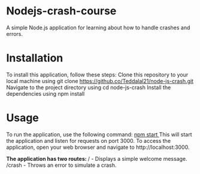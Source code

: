 # <strong> Nodejs-crash-course </strong>
A simple Node.js application for learning about how to handle crashes and errors.
# <strong> Installation </strong>
To install this application, follow these steps:
Clone this repository to your local machine using git clone https://github.co/Teddalal21/node-js-crash.git
Navigate to the project directory using cd node-js-crash
Install the dependencies using npm install
#  <strong> Usage </strong>
To run the application, use the following command:
<a href="http://teda@md.com"> npm start </a>
This will start the application and listen for requests on port 3000. To access the application, open your web browser and navigate to http://localhost:3000.

<strong> The application has two routes:  </strong>
/ - Displays a simple welcome message.
/crash - Throws an error to simulate a crash.
